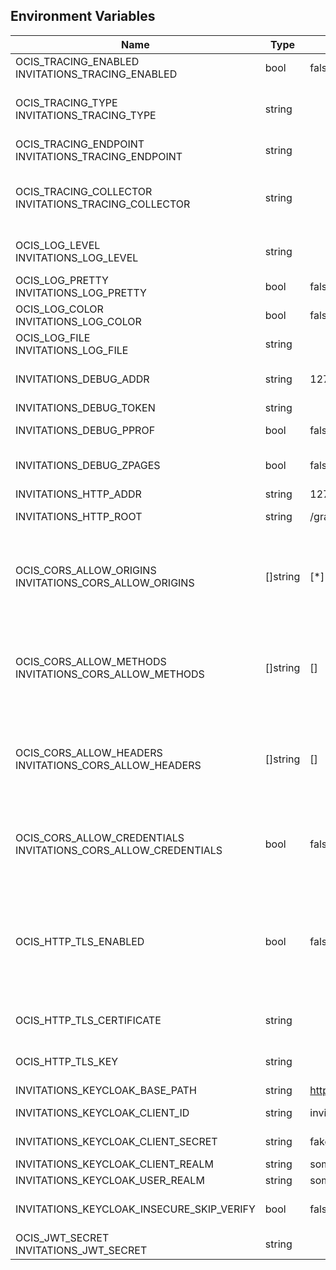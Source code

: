 ## Environment Variables

| Name | Type | Default Value | Description |
|------|------|---------------|-------------|
| OCIS_TRACING_ENABLED<br/>INVITATIONS_TRACING_ENABLED | bool | false | Activates tracing.|
| OCIS_TRACING_TYPE<br/>INVITATIONS_TRACING_TYPE | string |  | The type of tracing. Defaults to "", which is the same as "jaeger". Allowed tracing types are "jaeger" and "" as of now.|
| OCIS_TRACING_ENDPOINT<br/>INVITATIONS_TRACING_ENDPOINT | string |  | The endpoint of the tracing agent.|
| OCIS_TRACING_COLLECTOR<br/>INVITATIONS_TRACING_COLLECTOR | string |  | The HTTP endpoint for sending spans directly to a collector, i.e. http://jaeger-collector:14268/api/traces. Only used if the tracing endpoint is unset.|
| OCIS_LOG_LEVEL<br/>INVITATIONS_LOG_LEVEL | string |  | The log level. Valid values are: "panic", "fatal", "error", "warn", "info", "debug", "trace".|
| OCIS_LOG_PRETTY<br/>INVITATIONS_LOG_PRETTY | bool | false | Activates pretty log output.|
| OCIS_LOG_COLOR<br/>INVITATIONS_LOG_COLOR | bool | false | Activates colorized log output.|
| OCIS_LOG_FILE<br/>INVITATIONS_LOG_FILE | string |  | The path to the log file. Activates logging to this file if set.|
| INVITATIONS_DEBUG_ADDR | string | 127.0.0.1:0 | Bind address of the debug server, where metrics, health, config and debug endpoints will be exposed.|
| INVITATIONS_DEBUG_TOKEN | string |  | Token to secure the metrics endpoint.|
| INVITATIONS_DEBUG_PPROF | bool | false | Enables pprof, which can be used for profiling.|
| INVITATIONS_DEBUG_ZPAGES | bool | false | Enables zpages, which can be used for collecting and viewing in-memory traces.|
| INVITATIONS_HTTP_ADDR | string | 127.0.0.1:0 | The bind address of the HTTP service.|
| INVITATIONS_HTTP_ROOT | string | /graph/v1.0 | Subdirectory that serves as the root for this HTTP service.|
| OCIS_CORS_ALLOW_ORIGINS<br/>INVITATIONS_CORS_ALLOW_ORIGINS | []string | [*] | A comma-separated list of allowed CORS origins. See following chapter for more details: *Access-Control-Allow-Origin* at https://developer.mozilla.org/en-US/docs/Web/HTTP/Headers/Access-Control-Allow-Origin|
| OCIS_CORS_ALLOW_METHODS<br/>INVITATIONS_CORS_ALLOW_METHODS | []string | [] | A comma-separated list of allowed CORS methods. See following chapter for more details: *Access-Control-Request-Method* at https://developer.mozilla.org/en-US/docs/Web/HTTP/Headers/Access-Control-Request-Method|
| OCIS_CORS_ALLOW_HEADERS<br/>INVITATIONS_CORS_ALLOW_HEADERS | []string | [] | A comma-separated list of allowed CORS headers. See following chapter for more details: *Access-Control-Request-Headers* at https://developer.mozilla.org/en-US/docs/Web/HTTP/Headers/Access-Control-Request-Headers.|
| OCIS_CORS_ALLOW_CREDENTIALS<br/>INVITATIONS_CORS_ALLOW_CREDENTIALS | bool | false | Allow credentials for CORS.See following chapter for more details: *Access-Control-Allow-Credentials* at https://developer.mozilla.org/en-US/docs/Web/HTTP/Headers/Access-Control-Allow-Credentials.|
| OCIS_HTTP_TLS_ENABLED | bool | false | Activates TLS for the http based services using the server certifcate and key configured via OCIS_HTTP_TLS_CERTIFICATE and OCIS_HTTP_TLS_KEY. If OCIS_HTTP_TLS_CERTIFICATE is not set a temporary server certificate is generated - to be used with PROXY_INSECURE_BACKEND=true.|
| OCIS_HTTP_TLS_CERTIFICATE | string |  | Path/File name of the TLS server certificate (in PEM format) for the http services.|
| OCIS_HTTP_TLS_KEY | string |  | Path/File name for the TLS certificate key (in PEM format) for the server certificate to use for the http services.|
| INVITATIONS_KEYCLOAK_BASE_PATH | string | https://keycloak.example.org/ | The URL to access keycloak.|
| INVITATIONS_KEYCLOAK_CLIENT_ID | string | invitations-service | The client id to authenticate with keycloak.|
| INVITATIONS_KEYCLOAK_CLIENT_SECRET | string | fake-secret | The client secret to use in authentication.|
| INVITATIONS_KEYCLOAK_CLIENT_REALM | string | someRealm | The realm the client is defined in.|
| INVITATIONS_KEYCLOAK_USER_REALM | string | someRealm | The realm users are defined.|
| INVITATIONS_KEYCLOAK_INSECURE_SKIP_VERIFY | bool | false | Disable TLS certificate validation for Keycloak connections. Do not set this in production environments.|
| OCIS_JWT_SECRET<br/>INVITATIONS_JWT_SECRET | string |  | The secret to mint and validate jwt tokens.|